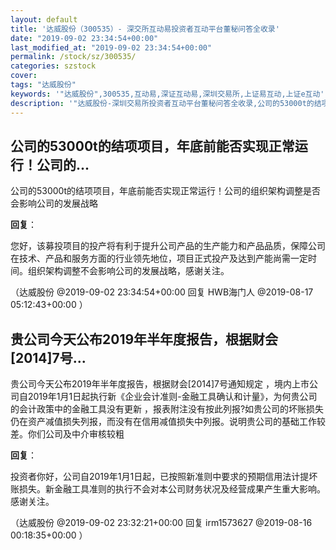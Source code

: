 ```yaml
---
layout: default
title: '达威股份（300535）- 深交所互动易投资者互动平台董秘问答全收录'
date: "2019-09-02 23:34:54+00:00"
last_modified_at: "2019-09-02 23:34:54+00:00"
permalink: /stock/sz/300535/
categories: szstock
cover: 
tags: "达威股份"
keywords: '"达威股份",300535,互动易,深证互动易,深圳交易所,上证易互动,上证e互动'
description: '"达威股份-深圳交易所投资者互动平台董秘问答全收录,公司的53000t的结项项目，年底前能否实现正常运行！公司的组织架构调整是否会影响公司的发展战略"'
---
```


## 公司的53000t的结项项目，年底前能否实现正常运行！公司的...

公司的53000t的结项项目，年底前能否实现正常运行！公司的组织架构调整是否会影响公司的发展战略

**回复**：

您好，该募投项目的投产将有利于提升公司产品的生产能力和产品品质，保障公司在技术、产品和服务方面的行业领先地位，项目正式投产及达到产能尚需一定时间。组织架构调整不会影响公司的发展战略，感谢关注。 

（达威股份  @2019-09-02 23:34:54+00:00 回复 HWB海门人  @2019-08-17 05:12:43+00:00 ）

## 贵公司今天公布2019年半年度报告，根据财会[2014]7号...

贵公司今天公布2019年半年度报告，根据财会[2014]7号通知规定 ，境内上市公司自2019年1月1日起执行新《企业会计准则-金融工具确认和计量》，为何贵公司的会计政策中的金融工具没有更新 ，报表附注没有按此列报?如贵公司的坏账损失仍在资产减值损失列报，而没有在信用减值损失中列报。说明贵公司的基础工作较差。你们公司及中介审核较粗

**回复**：

投资者你好，公司自2019年1月1日起，已按照新准则中要求的预期信用法计提坏账损失。新金融工具准则的执行不会对本公司财务状况及经营成果产生重大影响。感谢关注。 

（达威股份  @2019-09-02 23:32:21+00:00 回复 irm1573627  @2019-08-16 00:18:35+00:00 ）

